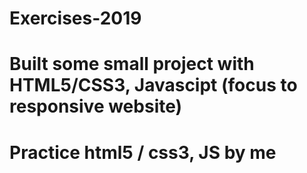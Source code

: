 # Exercises-2019
# Built some small project with HTML5/CSS3, Javascipt (focus to responsive website)
# Practice html5 / css3, JS by me
